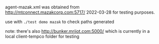 agent-mazak.xml was obtained from http://mtconnect.mazakcorp.com:5717/
2022-03-28
for testing purposes.

use with `./test demo mazak` to check paths generated

note: there's also http://bunker.mriiot.com:5000/
which is currently in a local client-tempco folder for testing
